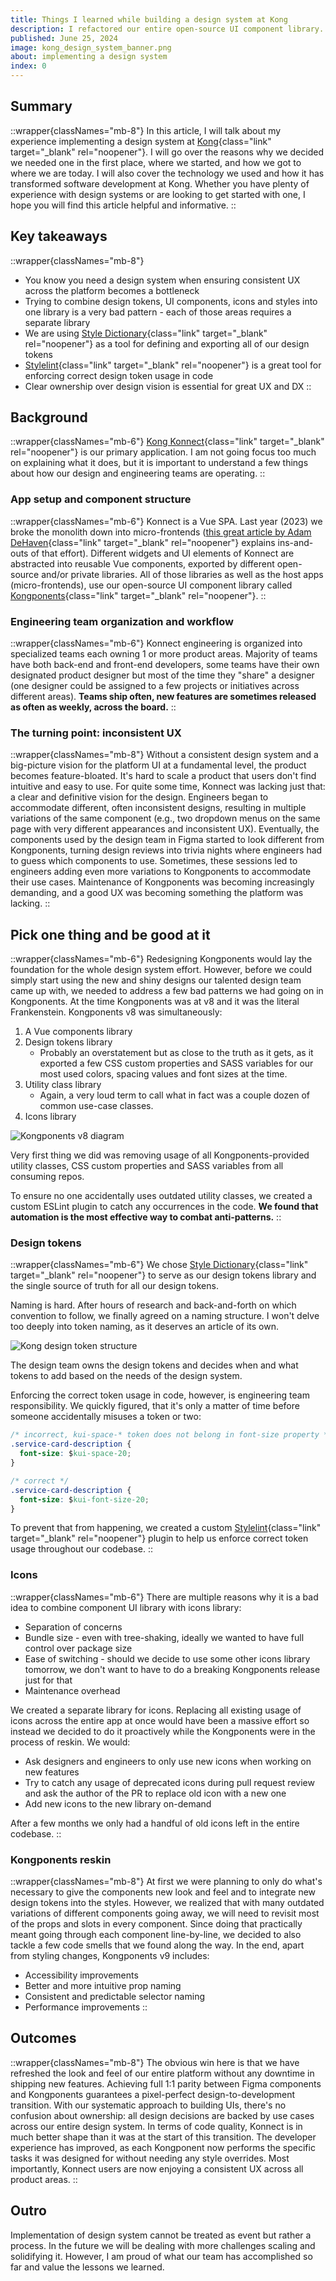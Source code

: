 ```yaml
---
title: Things I learned while building a design system at Kong
description: I refactored our entire open-source UI component library. Here are a few lessons I learned.
published: June 25, 2024
image: kong_design_system_banner.png
about: implementing a design system
index: 0
---
```


## Summary

::wrapper{classNames="mb-8"}
In this article, I will talk about my experience implementing a design system at [Kong](https://konghq.com/){class="link" target="_blank" rel="noopener"}. I will go over the reasons why we decided we needed one in the first place, where we started, and how we got to where we are today. I will also cover the technology we used and how it has transformed software development at Kong. Whether you have plenty of experience with design systems or are looking to get started with one, I hope you will find this article helpful and informative.
::

## Key takeaways

::wrapper{classNames="mb-8"}

* You know you need a design system when ensuring consistent UX across the platform becomes a bottleneck
* Trying to combine design tokens, UI components, icons and styles into one library is a very bad pattern - each of those areas requires a separate library
* We are using [Style Dictionary](https://amzn.github.io/style-dictionary/#/){class="link" target="_blank" rel="noopener"} as a tool for defining and exporting all of our design tokens
* [Stylelint](https://stylelint.io/){class="link" target="_blank" rel="noopener"} is a great tool for enforcing correct design token usage in code
* Clear ownership over design vision is essential for great UX and DX
::

## Background

::wrapper{classNames="mb-6"}
[Kong Konnect](https://konghq.com/products/kong-konnect){class="link" target="_blank" rel="noopener"} is our primary application. I am not going focus too much on explaining what it does, but it is important to understand a few things about how our design and engineering teams are operating.
::

### App setup and component structure

::wrapper{classNames="mb-6"}
Konnect is a Vue SPA. Last year (2023) we broke the monolith down into micro-frontends ([this great article by Adam DeHaven](https://www.adamdehaven.com/articles/scalable-architectures-with-vue-micro-frontends-a-developer-centric-approach){class="link" target="_blank" rel="noopener"} explains ins-and-outs of that effort). Different widgets and UI elements of Konnect are abstracted into reusable Vue components, exported by different open-source and/or private libraries. All of those libraries as well as the host apps (micro-frontends), use our open-source UI component library called [Kongponents](https://kongponents.konghq.com/){class="link" target="_blank" rel="noopener"}.
::

### Engineering team organization and workflow

::wrapper{classNames="mb-6"}
Konnect engineering is organized into specialized teams each owning 1 or more product areas. Majority of teams have both back-end and front-end developers, some teams have their own designated product designer but most of the time they "share" a designer (one designer could be assigned to a few projects or initiatives across different areas). **Teams ship often, new features are sometimes released as often as weekly, across the board.**
::

### The turning point: inconsistent UX

::wrapper{classNames="mb-8"}
Without a consistent design system and a big-picture vision for the platform UI at a fundamental level, the product becomes feature-bloated. It's hard to scale a product that users don't find intuitive and easy to use. For quite some time, Konnect was lacking just that: a clear and definitive vision for the design. Engineers began to accommodate different, often inconsistent designs, resulting in multiple variations of the same component (e.g., two dropdown menus on the same page with very different appearances and inconsistent UX). Eventually, the components used by the design team in Figma started to look different from Kongponents, turning design reviews into trivia nights where engineers had to guess which components to use. Sometimes, these sessions led to engineers adding even more variations to Kongponents to accommodate their use cases. Maintenance of Kongponents was becoming increasingly demanding, and a good UX was becoming something the platform was lacking.
::

## Pick one thing and be good at it

::wrapper{classNames="mb-6"}
Redesigning Kongponents would lay the foundation for the whole design system effort. However, before we could simply start using the new and shiny designs our talented design team came up with, we needed to address a few bad patterns we had going on in Kongponents. At the time Kongponents was at v8 and it was the literal Frankenstein. Kongponents v8 was simultaneously:

1. A Vue components library
2. Design tokens library
   * Probably an overstatement but as close to the truth as it gets, as it exported a few CSS custom properties and SASS variables for our most used colors, spacing values and font sizes at the time.
3. Utility class library
    * Again, a very loud term to call what in fact was a couple dozen of common use-case classes.
4. Icons library

![Kongponents v8 diagram](/images/kongponents_v8_diagram.svg)

Very first thing we did was removing usage of all Kongponents-provided utility classes, CSS custom properties and SASS variables from all consuming repos.

To ensure no one accidentally uses outdated utility classes, we created a custom ESLint plugin to catch any occurrences in the code. **We found that automation is the most effective way to combat anti-patterns.**
::

### Design tokens

::wrapper{classNames="mb-6"}
We chose [Style Dictionary](https://amzn.github.io/style-dictionary/#/){class="link" target="_blank" rel="noopener"} to serve as our design tokens library and the single source of truth for all our design tokens.

Naming is hard. After hours of research and back-and-forth on which convention to follow, we finally agreed on a naming structure. I won't delve too deeply into token naming, as it deserves an article of its own.

![Kong design token structure](/images/design_token_structure.svg)

The design team owns the design tokens and decides when and what tokens to add based on the needs of the design system.

Enforcing the correct token usage in code, however, is engineering team responsibility. We quickly figured, that it's only a matter of time before someone accidentally misuses a token or two:

```css
/* incorrect, kui-space-* token does not belong in font-size property */
.service-card-description {
  font-size: $kui-space-20;
}

/* correct */
.service-card-description {
  font-size: $kui-font-size-20;
}
```

To prevent that from happening, we created a custom [Stylelint](https://stylelint.io/){class="link" target="_blank" rel="noopener"} plugin to help us enforce correct token usage throughout our codebase.
::

### Icons

::wrapper{classNames="mb-6"}
There are multiple reasons why it is a bad idea to combine component UI library with icons library:

* Separation of concerns
* Bundle size - even with tree-shaking, ideally we wanted to have full control over package size
* Ease of switching - should we decide to use some other icons library tomorrow, we don't want to have to do a breaking Kongponents release just for that
* Maintenance overhead

We created a separate library for icons. Replacing all existing usage of icons across the entire app at once would have been a massive effort so instead we decided to do it proactively while the Kongponents were in the process of reskin. We would:

* Ask designers and engineers to only use new icons when working on new features
* Try to catch any usage of deprecated icons during pull request review and ask the author of the PR to replace old icon with a new one
* Add new icons to the new library on-demand

After a few months we only had a handful of old icons left in the entire codebase.
::

### Kongponents reskin

::wrapper{classNames="mb-8"}
At first we were planning to only do what's necessary to give the components new look and feel and to integrate new design tokens into the styles. However, we realized that with many outdated variations of different components going away, we will need to revisit most of the props and slots in every component. Since doing that practically meant going through each component line-by-line, we decided to also tackle a few code smells that we found along the way. In the end, apart from styling changes, Kongponents v9 includes:

* Accessibility improvements
* Better and more intuitive prop naming
* Consistent and predictable selector naming
* Performance improvements
::

## Outcomes

::wrapper{classNames="mb-8"}
The obvious win here is that we have refreshed the look and feel of our entire platform without any downtime in shipping new features. Achieving full 1:1 parity between Figma components and Kongponents guarantees a pixel-perfect design-to-development transition. With our systematic approach to building UIs, there's no confusion about ownership: all design decisions are backed by use cases across our entire design system. In terms of code quality, Konnect is in much better shape than it was at the start of this transition. The developer experience has improved, as each Kongponent now performs the specific tasks it was designed for without needing any style overrides. Most importantly, Konnect users are now enjoying a consistent UX across all product areas.
::

## Outro

Implementation of design system cannot be treated as event but rather a process. In the future we will be dealing with more challenges scaling and solidifying it. However, I am proud of what our team has accomplished so far and value the lessons we learned.
